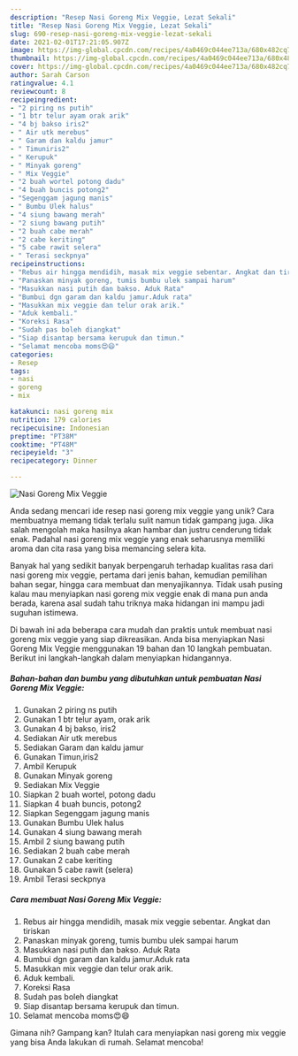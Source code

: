```yaml
---
description: "Resep Nasi Goreng Mix Veggie, Lezat Sekali"
title: "Resep Nasi Goreng Mix Veggie, Lezat Sekali"
slug: 690-resep-nasi-goreng-mix-veggie-lezat-sekali
date: 2021-02-01T17:21:05.907Z
image: https://img-global.cpcdn.com/recipes/4a0469c044ee713a/680x482cq70/nasi-goreng-mix-veggie-foto-resep-utama.jpg
thumbnail: https://img-global.cpcdn.com/recipes/4a0469c044ee713a/680x482cq70/nasi-goreng-mix-veggie-foto-resep-utama.jpg
cover: https://img-global.cpcdn.com/recipes/4a0469c044ee713a/680x482cq70/nasi-goreng-mix-veggie-foto-resep-utama.jpg
author: Sarah Carson
ratingvalue: 4.1
reviewcount: 8
recipeingredient:
- "2 piring ns putih"
- "1 btr telur ayam orak arik"
- "4 bj bakso iris2"
- " Air utk merebus"
- " Garam dan kaldu jamur"
- " Timuniris2"
- " Kerupuk"
- " Minyak goreng"
- " Mix Veggie"
- "2 buah wortel potong dadu"
- "4 buah buncis potong2"
- "Segenggam jagung manis"
- " Bumbu Ulek halus"
- "4 siung bawang merah"
- "2 siung bawang putih"
- "2 buah cabe merah"
- "2 cabe keriting"
- "5 cabe rawit selera"
- " Terasi seckpnya"
recipeinstructions:
- "Rebus air hingga mendidih, masak mix veggie sebentar. Angkat dan tiriskan"
- "Panaskan minyak goreng, tumis bumbu ulek sampai harum"
- "Masukkan nasi putih dan bakso. Aduk Rata"
- "Bumbui dgn garam dan kaldu jamur.Aduk rata"
- "Masukkan mix veggie dan telur orak arik."
- "Aduk kembali."
- "Koreksi Rasa"
- "Sudah pas boleh diangkat"
- "Siap disantap bersama kerupuk dan timun."
- "Selamat mencoba moms😍😄"
categories:
- Resep
tags:
- nasi
- goreng
- mix

katakunci: nasi goreng mix 
nutrition: 179 calories
recipecuisine: Indonesian
preptime: "PT38M"
cooktime: "PT48M"
recipeyield: "3"
recipecategory: Dinner

---
```



![Nasi Goreng Mix Veggie](https://img-global.cpcdn.com/recipes/4a0469c044ee713a/680x482cq70/nasi-goreng-mix-veggie-foto-resep-utama.jpg)

Anda sedang mencari ide resep nasi goreng mix veggie yang unik? Cara membuatnya memang tidak terlalu sulit namun tidak gampang juga. Jika salah mengolah maka hasilnya akan hambar dan justru cenderung tidak enak. Padahal nasi goreng mix veggie yang enak seharusnya memiliki aroma dan cita rasa yang bisa memancing selera kita.

Banyak hal yang sedikit banyak berpengaruh terhadap kualitas rasa dari nasi goreng mix veggie, pertama dari jenis bahan, kemudian pemilihan bahan segar, hingga cara membuat dan menyajikannya. Tidak usah pusing kalau mau menyiapkan nasi goreng mix veggie enak di mana pun anda berada, karena asal sudah tahu triknya maka hidangan ini mampu jadi suguhan istimewa.




Di bawah ini ada beberapa cara mudah dan praktis untuk membuat nasi goreng mix veggie yang siap dikreasikan. Anda bisa menyiapkan Nasi Goreng Mix Veggie menggunakan 19 bahan dan 10 langkah pembuatan. Berikut ini langkah-langkah dalam menyiapkan hidangannya.

<!--inarticleads1-->

##### Bahan-bahan dan bumbu yang dibutuhkan untuk pembuatan Nasi Goreng Mix Veggie:

1. Gunakan 2 piring ns putih
1. Gunakan 1 btr telur ayam, orak arik
1. Gunakan 4 bj bakso, iris2
1. Sediakan  Air utk merebus
1. Sediakan  Garam dan kaldu jamur
1. Gunakan  Timun,iris2
1. Ambil  Kerupuk
1. Gunakan  Minyak goreng
1. Sediakan  Mix Veggie
1. Siapkan 2 buah wortel, potong dadu
1. Siapkan 4 buah buncis, potong2
1. Siapkan Segenggam jagung manis
1. Gunakan  Bumbu Ulek halus
1. Gunakan 4 siung bawang merah
1. Ambil 2 siung bawang putih
1. Sediakan 2 buah cabe merah
1. Gunakan 2 cabe keriting
1. Gunakan 5 cabe rawit (selera)
1. Ambil  Terasi seckpnya




<!--inarticleads2-->

##### Cara membuat Nasi Goreng Mix Veggie:

1. Rebus air hingga mendidih, masak mix veggie sebentar. Angkat dan tiriskan
1. Panaskan minyak goreng, tumis bumbu ulek sampai harum
1. Masukkan nasi putih dan bakso. Aduk Rata
1. Bumbui dgn garam dan kaldu jamur.Aduk rata
1. Masukkan mix veggie dan telur orak arik.
1. Aduk kembali.
1. Koreksi Rasa
1. Sudah pas boleh diangkat
1. Siap disantap bersama kerupuk dan timun.
1. Selamat mencoba moms😍😄




Gimana nih? Gampang kan? Itulah cara menyiapkan nasi goreng mix veggie yang bisa Anda lakukan di rumah. Selamat mencoba!
